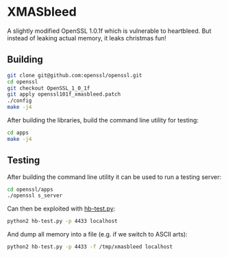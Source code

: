 # XMASbleed

A slightly modified OpenSSL 1.0.1f which is vulnerable to heartbleed. But instead of leaking actual memory, it leaks christmas fun!

## Building

```bash
git clone git@github.com:openssl/openssl.git
cd openssl
git checkout OpenSSL_1_0_1f
git apply openssl101f_xmasbleed.patch
./config
make -j4
```

After building the libraries, build the command line utility for testing:

```bash
cd apps
make -j4
```

## Testing

After building the command line utility it can be used to run a testing server:

```bash
cd openssl/apps
./openssl s_server
```

Can then be exploited with [hb-test.py](https://gist.github.com/takeshixx/10107280):

```bash
python2 hb-test.py -p 4433 localhost
```

And dump all memory into a file (e.g. if we switch to ASCII arts):

```bash
python2 hb-test.py -p 4433 -f /tmp/xmasbleed localhost
```